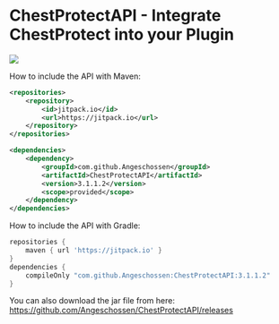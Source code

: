 # ChestProtectAPI - Integrate ChestProtect into your Plugin
[![](https://jitpack.io/v/Angeschossen/ChestProtect.svg)](https://jitpack.io/#Angeschossen/ChestProtect)


How to include the API with Maven: 
```xml
<repositories>
	<repository>
		<id>jitpack.io</id>
		<url>https://jitpack.io</url>
	</repository>
</repositories>

<dependencies>
    <dependency>
        <groupId>com.github.Angeschossen</groupId>
        <artifactId>ChestProtectAPI</artifactId>
        <version>3.1.1.2</version>
        <scope>provided</scope>
    </dependency>
</dependencies>
```

How to include the API with Gradle:
```groovy
repositories {
	maven { url 'https://jitpack.io' }
}
dependencies {
    compileOnly "com.github.Angeschossen:ChestProtectAPI:3.1.1.2"
}
```


You can also download the jar file from here: https://github.com/Angeschossen/ChestProtectAPI/releases
```
